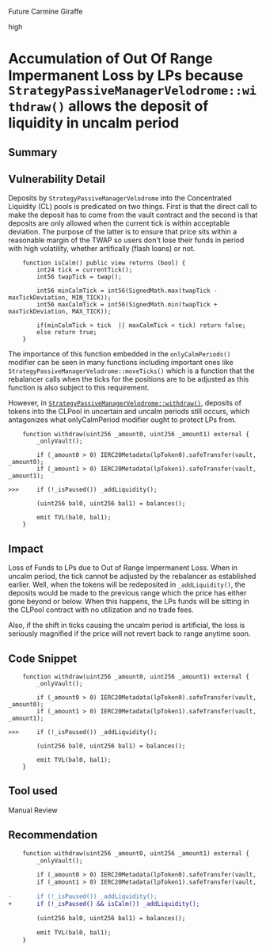 Future Carmine Giraffe

high

# Accumulation of Out Of Range Impermanent Loss by LPs because `StrategyPassiveManagerVelodrome::withdraw()` allows the deposit of liquidity in uncalm period

## Summary

## Vulnerability Detail
Deposits by `StrategyPassiveManagerVelodrome` into the Concentrated Liquidity (CL) pools is predicated on two things. First is that the direct call to make the deposit has to come from the vault contract and the second is that deposits are only allowed when the current tick is within acceptable deviation. The purpose of the latter is to ensure that price sits within a reasonable margin of the TWAP so users don't lose their funds in period with high volatility, whether artifically (flash loans) or not.

```solidity
    function isCalm() public view returns (bool) {
        int24 tick = currentTick();
        int56 twapTick = twap();

        int56 minCalmTick = int56(SignedMath.max(twapTick - maxTickDeviation, MIN_TICK)); 
        int56 maxCalmTick = int56(SignedMath.min(twapTick + maxTickDeviation, MAX_TICK));

        if(minCalmTick > tick  || maxCalmTick < tick) return false;
        else return true;
    }
```

The importance of this function embedded in the `onlyCalmPeriods()` modifier can be seen in many functions including important ones like `StrategyPassiveManagerVelodrome::moveTicks()` which is a function that the rebalancer calls when the ticks for the positions are to be adjusted as this function is also subject to this requirement.

However, in [`StrategyPassiveManagerVelodrome::withdraw()`](https://github.com/sherlock-audit/2024-05-beefy-cowcentrated-liquidity-manager/blob/main/cowcentrated-contracts/contracts/strategies/velodrome/StrategyPassiveManagerVelodrome.sol#L226C1-L240C6), deposits of tokens into the CLPool in uncertain and uncalm periods still occurs, which antagonizes what onlyCalmPeriod modifier ought to protect LPs from.

```solidity
    function withdraw(uint256 _amount0, uint256 _amount1) external {
        _onlyVault();

        if (_amount0 > 0) IERC20Metadata(lpToken0).safeTransfer(vault, _amount0);
        if (_amount1 > 0) IERC20Metadata(lpToken1).safeTransfer(vault, _amount1);

>>>     if (!_isPaused()) _addLiquidity();

        (uint256 bal0, uint256 bal1) = balances();

        emit TVL(bal0, bal1);
    }
```

## Impact

Loss of Funds to LPs due to Out of Range Impermanent Loss. When in uncalm period, the tick cannot be adjusted by the rebalancer as established earlier. Well, when the tokens will be redeposited in `_addLiquidity()`, the deposits would be made to the previous range which the price has either gone beyond or below. When this happens, the LPs funds will be sitting in the CLPool contract with no utilization and no trade fees.

Also, if the shift in ticks causing the uncalm period is artificial, the loss is seriously magnified if the price will not revert back to range anytime soon.

## Code Snippet

```solidity
    function withdraw(uint256 _amount0, uint256 _amount1) external {
        _onlyVault();

        if (_amount0 > 0) IERC20Metadata(lpToken0).safeTransfer(vault, _amount0);
        if (_amount1 > 0) IERC20Metadata(lpToken1).safeTransfer(vault, _amount1);

>>>     if (!_isPaused()) _addLiquidity();

        (uint256 bal0, uint256 bal1) = balances();

        emit TVL(bal0, bal1);
    }
```

## Tool used

Manual Review

## Recommendation

```diff
    function withdraw(uint256 _amount0, uint256 _amount1) external {
        _onlyVault();

        if (_amount0 > 0) IERC20Metadata(lpToken0).safeTransfer(vault, _amount0);
        if (_amount1 > 0) IERC20Metadata(lpToken1).safeTransfer(vault, _amount1);

-       if (!_isPaused()) _addLiquidity();
+       if (!_isPaused() && isCalm()) _addLiquidity();

        (uint256 bal0, uint256 bal1) = balances();

        emit TVL(bal0, bal1);
    }
```